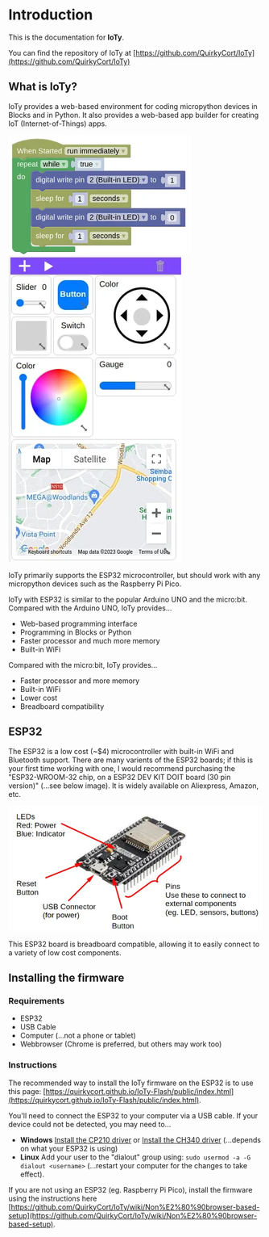 # Introduction

This is the documentation for **IoTy**.

You can find the repository of IoTy at [https://github.com/QuirkyCort/IoTy](https://github.com/QuirkyCort/IoTy)

## What is IoTy?

IoTy provides a web-based environment for coding micropython devices in Blocks and in Python.
It also provides a web-based app builder for creating IoT (Internet-of-Things) apps.

![](images/blink.webp) ![](images/appBuilder.webp)

IoTy primarily supports the ESP32 microcontroller, but should work with any micropython devices such as the Raspberry Pi Pico.

IoTy with ESP32 is similar to the popular Arduino UNO and the micro:bit.
Compared with the Arduino UNO, IoTy provides...

* Web-based programming interface
* Programming in Blocks or Python
* Faster processor and much more memory
* Built-in WiFi

Compared with the micro:bit, IoTy provides...

* Faster processor and more memory
* Built-in WiFi
* Lower cost
* Breadboard compatibility

## ESP32

The ESP32 is a low cost (~$4) microcontroller with built-in WiFi and Bluetooth support.
There are many varients of the ESP32 boards; if this is your first time working with one, I would recommend purchasing the "ESP32-WROOM-32 chip, on a ESP32 DEV KIT DOIT board (30 pin version)" (...see below image).
It is widely available on Aliexpress, Amazon, etc.

![](images/esp32Parts.webp)

This ESP32 board is breadboard compatible, allowing it to easily connect to a variety of low cost components.

## Installing the firmware

### Requirements

* ESP32
* USB Cable
* Computer (...not a phone or tablet)
* Webbrowser (Chrome is preferred, but others may work too)

### Instructions

The recommended way to install the IoTy firmware on the ESP32 is to use this page: [https://quirkycort.github.io/IoTy-Flash/public/index.html](https://quirkycort.github.io/IoTy-Flash/public/index.html).

You'll need to connect the ESP32 to your computer via a USB cable.
If your device could not be detected, you may need to...

* **Windows** [Install the CP210 driver](https://randomnerdtutorials.com/install-esp32-esp8266-usb-drivers-cp210x-windows/) or [Install the CH340 driver](https://learn.sparkfun.com/tutorials/how-to-install-ch340-drivers/all) (...depends on what your ESP32 is using)
* **Linux** Add your user to the "dialout" group using: `sudo usermod -a -G dialout <username>` (...restart your computer for the changes to take effect).

If you are not using an ESP32 (eg. Raspberry Pi Pico), install the firmware using the instructions here [https://github.com/QuirkyCort/IoTy/wiki/Non%E2%80%90browser-based-setup](https://github.com/QuirkyCort/IoTy/wiki/Non%E2%80%90browser-based-setup).
